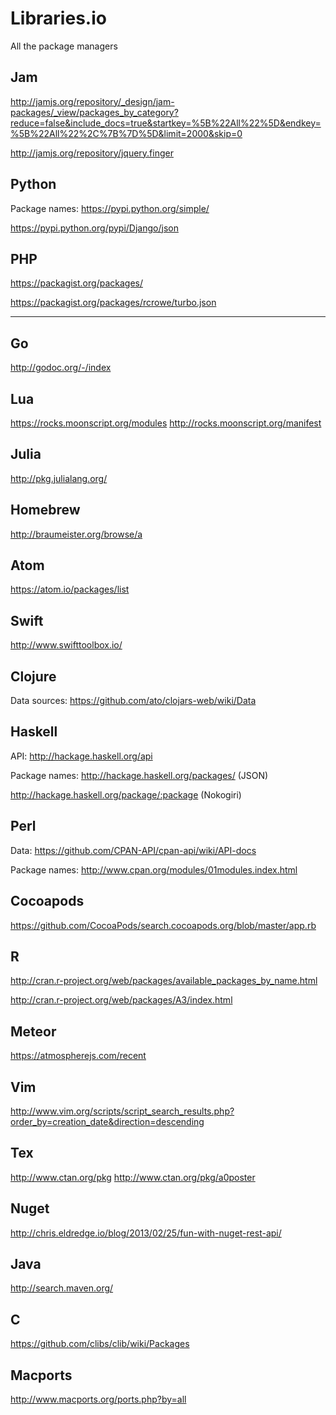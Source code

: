 # Libraries.io

All the package managers

## Jam

http://jamjs.org/repository/_design/jam-packages/_view/packages_by_category?reduce=false&include_docs=true&startkey=%5B%22All%22%5D&endkey=%5B%22All%22%2C%7B%7D%5D&limit=2000&skip=0

http://jamjs.org/repository/jquery.finger

## Python

Package names: https://pypi.python.org/simple/

https://pypi.python.org/pypi/Django/json

## PHP

https://packagist.org/packages/

https://packagist.org/packages/rcrowe/turbo.json

----

## Go

http://godoc.org/-/index

## Lua

https://rocks.moonscript.org/modules
http://rocks.moonscript.org/manifest


## Julia

http://pkg.julialang.org/

## Homebrew

http://braumeister.org/browse/a

## Atom

https://atom.io/packages/list

## Swift

http://www.swifttoolbox.io/

## Clojure

Data sources: https://github.com/ato/clojars-web/wiki/Data

## Haskell

API: http://hackage.haskell.org/api

Package names: http://hackage.haskell.org/packages/ (JSON)

http://hackage.haskell.org/package/:package (Nokogiri)

## Perl

Data: https://github.com/CPAN-API/cpan-api/wiki/API-docs

Package names: http://www.cpan.org/modules/01modules.index.html

## Cocoapods

https://github.com/CocoaPods/search.cocoapods.org/blob/master/app.rb

## R

http://cran.r-project.org/web/packages/available_packages_by_name.html

http://cran.r-project.org/web/packages/A3/index.html

## Meteor

https://atmospherejs.com/recent

## Vim

http://www.vim.org/scripts/script_search_results.php?order_by=creation_date&direction=descending

## Tex

http://www.ctan.org/pkg
http://www.ctan.org/pkg/a0poster

## Nuget

http://chris.eldredge.io/blog/2013/02/25/fun-with-nuget-rest-api/

## Java

http://search.maven.org/

## C

https://github.com/clibs/clib/wiki/Packages

## Macports

http://www.macports.org/ports.php?by=all
